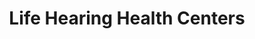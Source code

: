 ---
title: "Life Hearing Health Centers"
url: /naples/life-hearing-health-centers/
shop: hearing aids
---